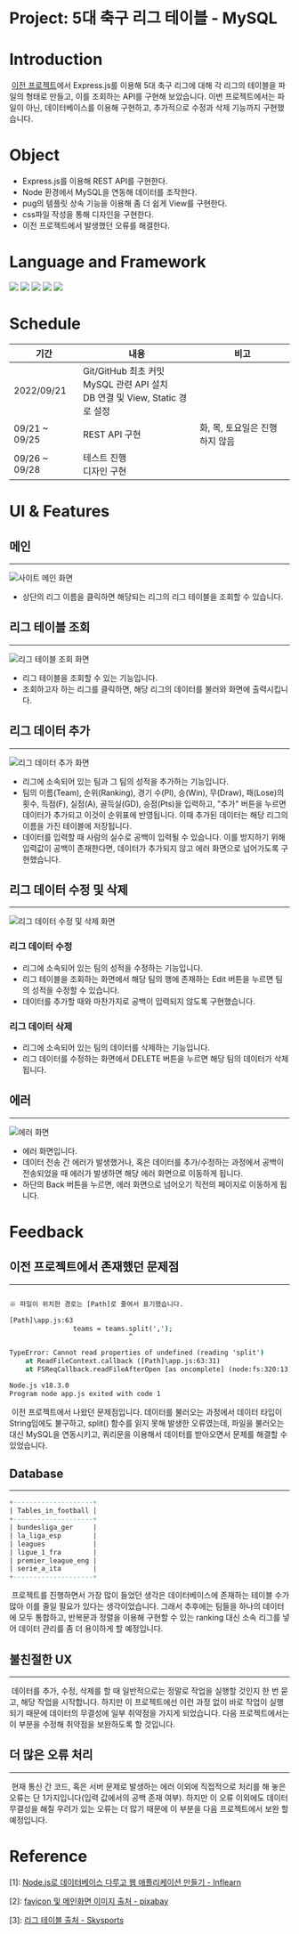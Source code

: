 # Project: 5대 축구 리그 테이블 - MySQL

# Introduction
&nbsp;[이전 프로젝트](https://github.com/AxPlank/nodeproject/tree/main/leaguetable)에서 Express.js를 이용해 5대 축구 리그에 대해 각 리그의 테이블을 파일의 형태로 만들고, 이를 조회하는 API를 구현해 보았습니다. 이번 프로젝트에서는 파일이 아닌, 데이터베이스를 이용해 구현하고, 추가적으로 수정과 삭제 기능까지 구현했습니다.

# Object
- Express.js를 이용해 REST API를 구현한다.
- Node 환경에서 MySQL을 연동해 데이터를 조작한다.
- pug의 템플릿 상속 기능을 이용해 좀 더 쉽게 View를 구현한다.
- css파일 작성을 통해 디자인을 구현한다. 
- 이전 프로젝트에서 발생했던 오류를 해결한다.

# Language and Framework

![](https://img.shields.io/badge/Node.js_18.3.0-339933?style=for-the-badge&logo=Node.js&logoColor=FFFFFF)
![](https://img.shields.io/badge/JavaScript_ES6-F7DF1E?style=for-the-badge&logo=JavaScript&logoColor=000000)
![](https://img.shields.io/badge/express_4.18.1-000000?style=for-the-badge&logo=express&logoColor=FFFFFF)
![](https://img.shields.io/badge/pug_3.0.2-A86454?style=for-the-badge&logo=pug&logoColor=000000)
![](https://img.shields.io/badge/mysql_8.0.30-4479A1?style=for-the-badge&logo=mysql&logoColor=000000)

# Schedule

| 기간 | 내용 | 비고 |
|---|---|---|
| 2022/09/21 | Git/GitHub 최초 커밋 <br> MySQL 관련 API 설치 <br> DB 연결 및 View, Static 경로 설정 |  |
| 09/21 ~ 09/25 | REST API 구현 | 화, 목, 토요일은 진행하지 않음 |
| 09/26 ~ 09/28 |  테스트 진행 <br> 디자인 구현  |  |

# UI & Features
## 메인
---

![사이트 메인 화면](/leaguetable_mysql/markdown_image/Mainpage.png)

- 상단의 리그 이름을 클릭하면 해당되는 리그의 리그 테이블을 조회할 수 있습니다.

## 리그 테이블 조회
---

![리그 테이블 조회 화면](/leaguetable_mysql/markdown_image/Leagueselect.png)

- 리그 테이블을 조회할 수 있는 기능입니다.
- 조회하고자 하는 리그를 클릭하면, 해당 리그의 데이터를 불러와 화면에 출력시킵니다.

## 리그 데이터 추가
---

![리그 데이터 추가 화면](/leaguetable_mysql/markdown_image/teamadd.png)

- 리그에 소속되어 있는 팀과 그 팀의 성적을 추가하는 기능입니다.
- 팀의 이름(Team), 순위(Ranking), 경기 수(Pl), 승(Win), 무(Draw), 패(Lose)의 횟수, 득점(F), 실점(A), 골득실(GD), 승점(Pts)을 입력하고, "추가" 버튼을 누르면 데이터가 추가되고 이것이 순위표에 반영됩니다. 이때 추가된 데이터는 해당 리그의 이름을 가진 테이블에 저장됩니다.
- 데이터를 입력할 때 사람의 실수로 공백이 입력될 수 있습니다. 이를 방지하기 위해 입력값이 공백이 존재한다면, 데이터가 추가되지 않고 에러 화면으로 넘어가도록 구현했습니다.

## 리그 데이터 수정 및 삭제
---

![리그 데이터 수정 및 삭제 화면](/leaguetable_mysql/markdown_image/teameditanddelete.png)

### 리그 데이터 수정
- 리그에 소속되어 있는 팀의 성적을 수정하는 기능입니다.
- 리그 테이블을 조회하는 화면에서 해당 팀의 행에 존재하는 Edit 버튼을 누르면 팀의 성적을 수정할 수 있습니다.
- 데이터를 추가할 때와 마찬가지로 공백이 입력되지 않도록 구현했습니다.

### 리그 데이터 삭제

- 리그에 소속되어 있는 팀의 데이터를 삭제하는 기능입니다.
- 리그 데이터를 수정하는 화면에서 DELETE 버튼을 누르면 해당 팀의 데이터가 삭제됩니다.

## 에러
---

![에러 화면](/leaguetable_mysql/markdown_image/error.png)

- 에러 화면입니다.
- 데이터 전송 간 에러가 발생했거나, 혹은 데이터를 추가/수정하는 과정에서 공백이 전송되었을 때 에러가 발생하면 해당 에러 화면으로 이동하게 됩니다.
- 하단의 Back 버튼을 누르면, 에러 화면으로 넘어오기 직전의 페이지로 이동하게 됩니다.

# Feedback
## 이전 프로젝트에서 존재했던 문제점
---
``` cmd

※ 파일이 위치한 경로는 [Path]로 줄여서 표기했습니다.

[Path]\app.js:63
                teams = teams.split(',');
                              ^

TypeError: Cannot read properties of undefined (reading 'split')
    at ReadFileContext.callback ([Path]\app.js:63:31)
    at FSReqCallback.readFileAfterOpen [as oncomplete] (node:fs:320:13)

Node.js v18.3.0
Program node app.js exited with code 1

```

&nbsp;이전 프로젝트에서 나왔던 문제점입니다. 데이터를 불러오는 과정에서 데이터 타입이 String임에도 불구하고, split() 함수를 읽지 못해 발생한 오류였는데, 파일을 불러오는 대신 MySQL을 연동시키고, 쿼리문을 이용해서 데이터를 받아오면서 문제를 해결할 수 있었습니다.

## Database
---
``` sql
+--------------------+
| Tables_in_football |
+--------------------+
| bundesliga_ger     |
| la_liga_esp        |
| leagues            |
| ligue_1_fra        |
| premier_league_eng |
| serie_a_ita        |
+--------------------+
```
&nbsp;프로젝트를 진행하면서 가장 많이 들었던 생각은 데이터베이스에 존재하는 테이블 수가 많아 이를 줄일 필요가 있다는 생각이었습니다. 그래서 추후에는 팀들을 하나의 데이터에 모두 통합하고, 반복문과 정렬을 이용해 구현할 수 있는 ranking 대신 소속 리그를 넣어 데이터 관리를 좀 더 용이하게 할 예정입니다. 

## 불친절한 UX
---

&nbsp;데이터를 추가, 수정, 삭제를 할 때 일반적으로는 정말로 작업을 실행할 것인지 한 번 묻고, 해당 작업을 시작합니다. 하지만 이 프로젝트에선 이런 과정 없이 바로 작업이 실행되기 때문에 데이터의 무결성에 일부 취약점을 가지게 되었습니다. 다음 프로젝트에서는 이 부분을 수정해 취약점을 보완하도록 할 것입니다.

## 더 많은 오류 처리
---

&nbsp;현재 통신 간 코드, 혹은 서버 문제로 발생하는 에러 이외에 직접적으로 처리를 해 놓은 오류는 단 1가지입니다(입력 값에서의 공백 존재 여부). 하지만 이 오류 이외에도 데이터 무결성을 해칠 우려가 있는 오류는 더 많기 때문에 이 부분을 다음 프로젝트에서 보완 할 예정입니다.

# Reference
[1]: [Node.js로 데이터베이스 다루고 웹 애플리케이션 만들기 - Inflearn](https://www.inflearn.com/course/node-js-database/dashboard)

[2]: [favicon 및 메인화면 이미지 출처 - pixabay](https://www.pixabay.com)

[3]: [리그 테이블 출처 - Skysports](https://www.skysports.com/football/tables)
